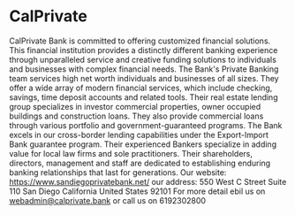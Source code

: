# CalPrivate
CalPrivate Bank is committed to offering customized financial solutions. This financial institution provides a distinctly different banking experience through unparalleled service and creative funding solutions to individuals and businesses with complex financial needs. The Bank's Private Banking team services high net worth individuals and businesses of all sizes. They offer a wide array of modern financial services, which include checking, savings, time deposit accounts and related tools. Their real estate lending group specializes in investor commercial properties, owner occupied buildings and construction loans. They also provide commercial loans through various portfolio and government-guaranteed programs. The Bank excels in our cross-border lending capabilities under the Export-Import Bank guarantee program. Their experienced Bankers specialize in adding value for local law firms and sole practitioners. Their shareholders, directors, management and staff are dedicated to establishing enduring banking relationships that last for generations.
Our website: https://www.sandiegoprivatebank.net/
our address: 550 West C Street Suite 110 San Diego California United States 92101
For more detail ebil us on webadmin@calprivate.bank or call us on 6192302800



